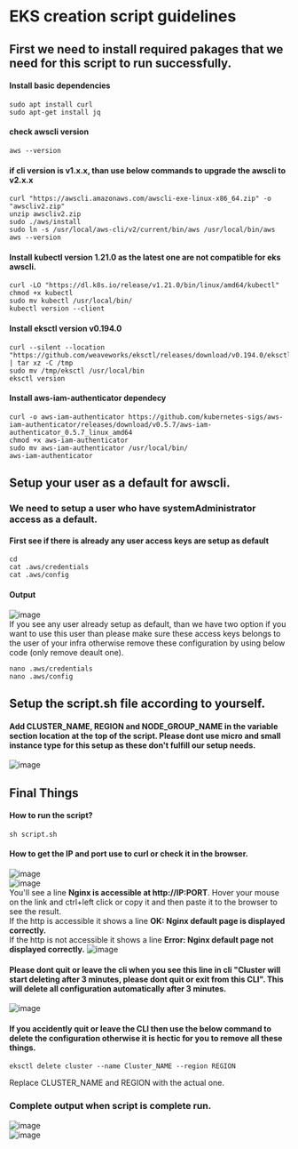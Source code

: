 # EKS creation script guidelines
## First we need to install required pakages that we need for this script to run successfully.
#### Install basic dependencies
```
sudo apt install curl
sudo apt-get install jq
```
#### check awscli version
```
aws --version
```

#### if cli version is v1.x.x, than use below commands to upgrade the awscli to v2.x.x
```
curl "https://awscli.amazonaws.com/awscli-exe-linux-x86_64.zip" -o "awscliv2.zip"
unzip awscliv2.zip
sudo ./aws/install
sudo ln -s /usr/local/aws-cli/v2/current/bin/aws /usr/local/bin/aws
aws --version
```
#### Install kubectl version 1.21.0 as the latest one are not compatible for eks awscli.
```
curl -LO "https://dl.k8s.io/release/v1.21.0/bin/linux/amd64/kubectl"
chmod +x kubectl
sudo mv kubectl /usr/local/bin/
kubectl version --client
```
#### Install eksctl version v0.194.0
```
curl --silent --location "https://github.com/weaveworks/eksctl/releases/download/v0.194.0/eksctl_Linux_amd64.tar.gz" | tar xz -C /tmp
sudo mv /tmp/eksctl /usr/local/bin
eksctl version
```
#### Install aws-iam-authenticator dependecy
```
curl -o aws-iam-authenticator https://github.com/kubernetes-sigs/aws-iam-authenticator/releases/download/v0.5.7/aws-iam-authenticator_0.5.7_linux_amd64
chmod +x aws-iam-authenticator
sudo mv aws-iam-authenticator /usr/local/bin/
aws-iam-authenticator
```
## Setup your user as a default for awscli.
### We need to setup a user who have systemAdministrator access as a default. 
#### First see if there is already any user access keys are setup as default
```
cd
cat .aws/credentials
cat .aws/config
```
#### Output
![image](https://github.com/user-attachments/assets/968a59db-723a-49bb-8d2c-8440b9e74e93)  
If you see any user already setup as default, than we have two option if you want to use this user than please make sure these access keys belongs to the user of your infra otherwise remove these configuration by using below code (only remove deault one).
```
nano .aws/credentials
nano .aws/config
```
## Setup the script.sh file according to yourself.
#### Add CLUSTER_NAME, REGION and NODE_GROUP_NAME in the variable section location at the top of the script. Please dont use micro and small instance type for this setup as these don't fulfill our setup needs.
![image](https://github.com/user-attachments/assets/5f65c903-bb3e-48e4-88b3-a58370aa481f)

## Final Things
#### How to run the script?
```
sh script.sh
```
#### How to get the IP and port use to curl or check it in the browser.
![image](https://github.com/user-attachments/assets/9978e8d5-96ee-40f2-bd3a-d8a12993612a)  
![image](https://github.com/user-attachments/assets/1a38ee8c-50af-4fd8-8805-a2b505134492)  
You'll see a line **Nginx is accessible at http://IP:PORT**. Hover your mouse on the link and ctrl+left click or copy it and then paste it to the browser to see the result.  
If the http is accessible it shows a line **OK: Nginx default page is displayed correctly.**  
If the http is not accessible it shows a line **Error: Nginx default page not displayed correctly.**
![image](https://github.com/user-attachments/assets/917906d3-d7b0-4d8b-9d46-2288f7d1ea74)  
#### Please dont quit or leave the cli when you see this line in cli "Cluster will start deleting after 3 minutes, please dont quit or exit from this CLI". This will delete all configuration automatically after 3 minutes.  
![image](https://github.com/user-attachments/assets/8a617d1d-886d-41bf-95a5-ad3a375fbd58)
#### If you accidently quit or leave the CLI then use the below command to delete the configuration otherwise it is hectic for you to remove all these things.
```
eksctl delete cluster --name Cluster_NAME --region REGION
```
Replace CLUSTER_NAME and REGION with the actual one.

### Complete output when script is complete run.
![image](https://github.com/user-attachments/assets/7acb0c51-2e10-476d-a4a7-509acb5194e2)  
![image](https://github.com/user-attachments/assets/d437b867-c859-4005-a00a-8c5f9d464b74)  






